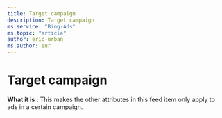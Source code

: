```yaml
---
title: Target campaign
description: Target campaign
ms.service: "Bing-Ads"
ms.topic: "article"
author: eric-urban
ms.author: eur
---
```


# Target campaign

**What it is** : This makes the other attributes in this feed item only apply to ads in a certain campaign.


